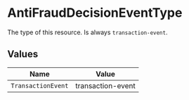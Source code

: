 # AntiFraudDecisionEventType

The type of this resource. Is always `transaction-event`.


## Values

| Name               | Value              |
| ------------------ | ------------------ |
| `TransactionEvent` | transaction-event  |
